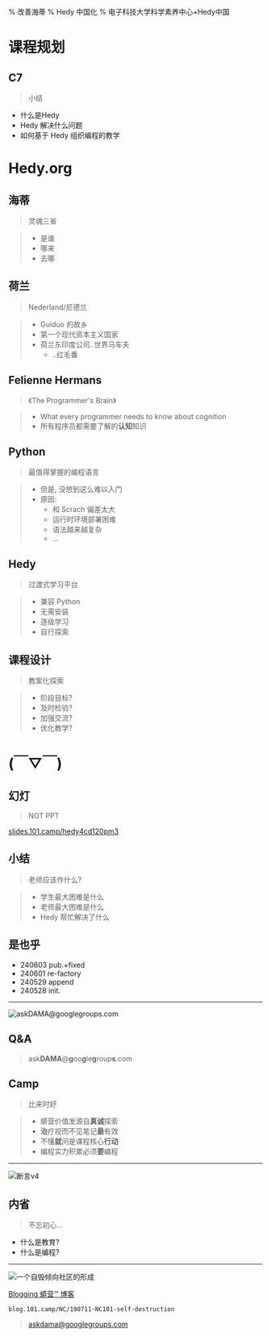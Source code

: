 % 改善海蒂
% Hedy 中国化
% 电子科技大学科学素养中心+Hedy中国

# 课程规划

## C7
> 小结

- 什么是Hedy
- Hedy 解决什么问题
- 如何基于 Hedy 组织编程的教学

# Hedy.org

## 海蒂
> 灵魂三省

>- 是谁
>- 哪来
>- 去哪

## 荷兰
> Nederland/尼德兰

>- Guiduo 的故乡
>- 第一个现代资本主义国家
>- 荷兰东印度公司..世界马车夫
>    - ..红毛番

## Felienne Hermans
> 《The Programmer's Brain》

>- What every programmer needs to know about cognition
>- 所有程序员都需要了解的**认知**知识

## Python
> 最值得掌握的编程语言

>- 但是, 没想到这么难以入门
>- 原因:
>    - 和 Scrach 偏差太大
>    - 运行时环境部署困难
>    - 语法越来越复杂
>    - ...

## Hedy
> 过渡式学习平台

>- 兼容 Python
>- 无需安装
>- 逐级学习
>- 自行探索

## 课程设计
> 教案化探索

>- 阶段目标?
>- 及时检验?
>- 加强交流?
>- 优化教学?

# (￣▽￣)

## 幻灯
> NOT PPT

[slides.101.camp/hedy4cd120pm3](http://slides.101.camp/hedy4cd120pm3.html)

## 小结
> 老师应该作什么?

>- 学生最大困难是什么
>- 老师最大困难是什么
>- Hedy 帮忙解决了什么

## 是也乎
- 240603 pub.+fixed
- 240601 re-factory
- 240529 append
- 240528 init.


-------

![ask**DAMA**@**g**oo**g**le**g**roup**s**.com](http://org.up.zoomquiet.top/omc/res/KEEP/kcn_ask-dama.jpg!/fh/420)

## Q&A
> ask**DAMA**@**g**oo**g**le**g**roup**s**.com

## Camp
> 比来时好


>- 蟒营价值发源自**真诚**探索
>- **治**疗视而不见笔记**最**有效
>- 不懂**就**问是课程核心**行动**
>- 编程实力积累必须**要**编程



------

![断言v4](https://ipic.zoomquiet.top/2022-09-25-theory101camp_v4.jpg)

## 内省
> 不忘初心...

- 什么是教育?
- 什么是编程?


------

![一个自毁倾向社区的形成](coscon/coscon19QA.gif)

[Blogging 蟒营™ 博客](https://blog.101.camp/NC/190711-NC101-self-destruction/)

    blog.101.camp/NC/190711-NC101-self-destruction
    
> askdama@googlegroups.com
